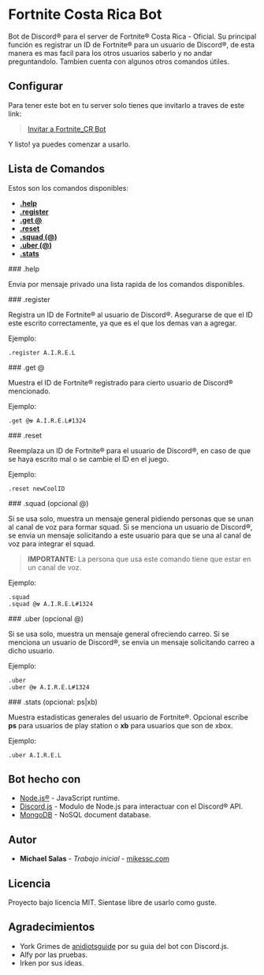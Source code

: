 # Fortnite Costa Rica Bot

Bot de Discord&reg; para el server de Fortnite&reg; Costa Rica - Oficial. Su principal función es registrar un ID de Fortnite&reg; para un usuario de Discord&reg;, de esta manera es mas facil para los otros usuarios saberlo y no andar preguntandolo. Tambien cuenta con algunos otros comandos útiles.

## Configurar

Para tener este bot en tu server solo tienes que invitarlo a traves de este link:

> [Invitar a Fortnite_CR Bot](https://discordapp.com/api/oauth2/authorize?client_id=408290437753995275&permissions=270003265&scope=bot)

Y listo! ya puedes comenzar a usarlo.

## Lista de Comandos

Estos son los comandos disponibles:

- **[.help](#help)**
- **[.register <Fortnite ID>](#register)**
- **[.get @<Discord user>](#get)**
- **[.reset <new Fortnite ID>](#reset)**
- **[.squad (@<Discord user>)](#squad)**
- **[.uber (@<Discord user>)](#uber)**
- **[.stats <Fortnite ID>](#stats)**


<a name="help" />
### .help

Envia por mensaje privado una lista rapida de los comandos disponibles.

<a name="register" />
### .register <Fortnite ID>

Registra un ID de Fortnite&reg; al usuario de Discord&reg;. Asegurarse de que el ID este escrito correctamente, ya que es el que los demas van a agregar.

Ejemplo:
```
.register A.I.R.E.L
```

<a name="get" />
### .get @<Discord user>

Muestra el ID de Fortnite&reg; registrado para cierto usuario de Discord&reg; mencionado.

Ejemplo:
```
.get @☢ A.I.R.E.L#1324 
```

<a name="reset" />
### .reset <new Fortnite ID>

Reemplaza un ID de Fortnite&reg; para el usuario de Discord&reg;, en caso de que se haya escrito mal o se cambie el ID en el juego.

Ejemplo:
```
.reset newCoolID
```

<a name="squad" />
### .squad (opcional @<Discord user>)

Si se usa solo, muestra un mensaje general pidiendo personas que se unan al canal de voz para formar squad.
Si se menciona un usuario de Discord&reg;, se envia un mensaje solicitando a este usuario para que se una al canal de voz para integrar el squad.

> **IMPORTANTE:** La persona que usa este comando tiene que estar en un canal de voz.

Ejemplo:
```
.squad
.squad @☢ A.I.R.E.L#1324 
```

<a name="uber" />
### .uber (opcional @<Discord user>)

Si se usa solo, muestra un mensaje general ofreciendo carreo.
Si se menciona un usuario de Discord&reg;, se envia un mensaje solicitando carreo a dicho usuario.

Ejemplo:
```
.uber
.uber @☢ A.I.R.E.L#1324 
```

<a name="stats" />
### .stats (opcional: ps|xb) <Fortnite ID>

Muestra estadisticas generales del usuario de Fortnite&reg;.
Opcional escribe **ps** para usuarios de play station o **xb** para usuarios que son de xbox. 

Ejemplo:
```
.uber A.I.R.E.L
```

## Bot hecho con

* [Node.js&reg;](https://nodejs.org) - JavaScript runtime.
* [Discord.js](https://discord.js.org) - Modulo de Node.js para interactuar con el Discord&reg; API.
* [MongoDB](https://www.mongodb.com/) - NoSQL document database.

## Autor

* **Michael Salas** - *Trabajo inicial* - [mikessc.com](http://mikessc.com)

## Licencia

Proyecto bajo licencia MIT. Sientase libre de usarlo como guste.

## Agradecimientos

* York Grimes de [anidiotsguide](https://anidiotsguide_old.gitbooks.io/discord-js-bot-guide/content/) por su guia del bot con Discord.js.
* Alfy por las pruebas.
* Irken por sus ideas.
